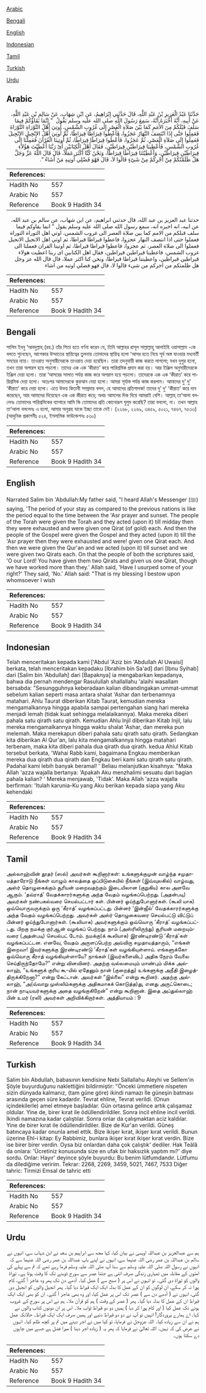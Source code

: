 [Arabic](#arabic)

[Bengali](#bengali)

[English](#english)

[Indonesian](#indonesian)

[Tamil](#tamil)

[Turkish](#turkish)

[Urdu](#urdu)

## Arabic


<div dir="rtl" lang="ar" style={{fontSize:'larger',backgroundColor:'#f8f9fa',padding:20}}>
حَدَّثَنَا عَبْدُ الْعَزِيزِ بْنُ عَبْدِ اللَّهِ، قَالَ حَدَّثَنِي إِبْرَاهِيمُ، عَنِ ابْنِ شِهَابٍ، عَنْ سَالِمِ بْنِ عَبْدِ اللَّهِ، عَنْ أَبِيهِ، أَنَّهُ أَخْبَرَهُ أَنَّهُ، سَمِعَ رَسُولَ اللَّهِ صلى الله عليه وسلم يَقُولُ ‏ "‏ إِنَّمَا بَقَاؤُكُمْ فِيمَا سَلَفَ قَبْلَكُمْ مِنَ الأُمَمِ كَمَا بَيْنَ صَلاَةِ الْعَصْرِ إِلَى غُرُوبِ الشَّمْسِ، أُوتِيَ أَهْلُ التَّوْرَاةِ التَّوْرَاةَ فَعَمِلُوا حَتَّى إِذَا انْتَصَفَ النَّهَارُ عَجَزُوا، فَأُعْطُوا قِيرَاطًا قِيرَاطًا، ثُمَّ أُوتِيَ أَهْلُ الإِنْجِيلِ الإِنْجِيلَ فَعَمِلُوا إِلَى صَلاَةِ الْعَصْرِ، ثُمَّ عَجَزُوا، فَأُعْطُوا قِيرَاطًا قِيرَاطًا، ثُمَّ أُوتِينَا الْقُرْآنَ فَعَمِلْنَا إِلَى غُرُوبِ الشَّمْسِ، فَأُعْطِينَا قِيرَاطَيْنِ قِيرَاطَيْنِ، فَقَالَ أَهْلُ الْكِتَابَيْنِ أَىْ رَبَّنَا أَعْطَيْتَ هَؤُلاَءِ قِيرَاطَيْنِ قِيرَاطَيْنِ، وَأَعْطَيْتَنَا قِيرَاطًا قِيرَاطًا، وَنَحْنُ كُنَّا أَكْثَرَ عَمَلاً، قَالَ قَالَ اللَّهُ عَزَّ وَجَلَّ هَلْ ظَلَمْتُكُمْ مِنْ أَجْرِكُمْ مِنْ شَىْءٍ قَالُوا لاَ، قَالَ فَهْوَ فَضْلِي أُوتِيهِ مَنْ أَشَاءُ ‏"‏‏.‏
</div>
<div style={{backgroundColor:'#f8f9fa',padding:20, marginBottom: 10}}><table> <thead> <tr> <th>References:</th> <th></th> </tr> </thead> <tbody><tr><td>Hadith No</td><td>557</td></tr><tr><td>Arabic No</td><td>557</td></tr><tr><td>Reference</td><td>Book 9 Hadith 34</td></tr></tbody></table></div>


<div dir="rtl" lang="ar" style={{fontSize:'larger',backgroundColor:'#f8f9fa',padding:20}}>
حدثنا عبد العزيز بن عبد الله، قال حدثني ابراهيم، عن ابن شهاب، عن سالم بن عبد الله، عن ابيه، انه اخبره انه، سمع رسول الله صلى الله عليه وسلم يقول " انما بقاوكم فيما سلف قبلكم من الامم كما بين صلاة العصر الى غروب الشمس، اوتي اهل التوراة التوراة فعملوا حتى اذا انتصف النهار عجزوا، فاعطوا قيراطا قيراطا، ثم اوتي اهل الانجيل الانجيل فعملوا الى صلاة العصر، ثم عجزوا، فاعطوا قيراطا قيراطا، ثم اوتينا القران فعملنا الى غروب الشمس، فاعطينا قيراطين قيراطين، فقال اهل الكتابين اى ربنا اعطيت هولاء قيراطين قيراطين، واعطيتنا قيراطا قيراطا، ونحن كنا اكثر عملا، قال قال الله عز وجل هل ظلمتكم من اجركم من شىء قالوا لا، قال فهو فضلي اوتيه من اشاء
</div>
<div style={{backgroundColor:'#f8f9fa',padding:20, marginBottom: 10}}><table> <thead> <tr> <th>References:</th> <th></th> </tr> </thead> <tbody><tr><td>Hadith No</td><td>557</td></tr><tr><td>Arabic No</td><td>557</td></tr><tr><td>Reference</td><td>Book 9 Hadith 34</td></tr></tbody></table></div>

## Bengali


<div dir="ltr" lang="bn" style={{fontSize:'larger',backgroundColor:'#f8f9fa',padding:20}}>
সালিম ইবনু ‘আবদুল্লাহ্ (রহ.) তাঁর পিতা হতে বর্ণনা করেন যে, তিনি আল্লাহর রাসূল সাল্লাল্লাহু আলাইহি ওয়াসাল্লাম -কে বলতে শুনেছেন, আগেকার উম্মাতের স্থায়িত্বের তুলনায় তোমাদের স্থায়িত্ব হলো ‘আসর হতে নিয়ে সূর্য অস্ত যাওয়ার মধ্যবর্তী সময়ের ন্যায়। তাওরাত অনুসারীদেরকে তাওরাত দেয়া হয়েছিল। তারা তদনুযায়ী কাজ করতে লাগলো; যখন দুপুর হলো, তখন তারা অপারগ হয়ে পড়লো। তাদের এক এক ‘কীরাত’ করে পারিশ্রমিক প্রদান করা হয়। আর ইঞ্জিল অনুসারীদেরকে ইঞ্জিল দেয়া হলো। তারা ‘আসরের সালাত পর্যন্ত কাজ করে অপরাগ হয়ে পড়লো। তাদেরকে এক এক ‘কীরাত’ করে পারিশ্রমিক দেয়া হলো। অতঃপর আমাদেরকে কুরআন দেয়া হলো। আমরা সূর্যাস্ত পর্যন্ত কাজ করলাম। আমাদের দু’ দু’ ‘কীরাত’ করে দেয়া হলো। এতে উভয় কিতাবী সম্প্রদায় বলল, হে আমাদের প্রতিপালক! তাদের দু’ দু’ ‘কীরাত’ করে দান করেছেন, আর আমাদের দিয়েছেন এক এক কীরাত করে; অথচ আমলের দিক দিয়ে আমরাই বেশি। আল্লাহ্ তা‘আলা বললেনঃ তোমাদের পারিশ্রমিকের ব্যাপারে আমি কি তোমাদের প্রতি কোনোরূপ যুলুম করেছি? তারা বললো, না। তখন আল্লাহ তা‘আলা বললেনঃ এ হলো, আমার অনুগ্রহ যাকে ইচ্ছা তাকে দেই। (২২৬৮, ২২৬৯, ৩৪৫৯, ৫০২১, ৭৪৬৭, ৭৫৩৩) (আধুনিক প্রকাশনীঃ ৫২৪, ইসলামিক ফাউন্ডেশনঃ ৫৩০)
</div>
<div style={{backgroundColor:'#f8f9fa',padding:20, marginBottom: 10}}><table> <thead> <tr> <th>References:</th> <th></th> </tr> </thead> <tbody><tr><td>Hadith No</td><td>557</td></tr><tr><td>Arabic No</td><td>557</td></tr><tr><td>Reference</td><td>Book 9 Hadith 34</td></tr></tbody></table></div>

## English


<div dir="ltr" lang="en" style={{fontSize:'larger',backgroundColor:'#f8f9fa',padding:20}}>
Narrated Salim bin 'Abdullah:My father said, "I heard Allah's Messenger (ﷺ) saying, 'The period of your stay as compared to the previous nations is like the period equal to the time between the 'Asr prayer and sunset. The people of the Torah were given the Torah and they acted (upon it) till midday then they were exhausted and were given one Qirat (of gold) each. And then the people of the Gospel were given the Gospel and they acted (upon it) till the 'Asr prayer then they were exhausted and were! given one Qirat each. And then we were given the Qur'an and we acted (upon it) till sunset and we were given two Qirats each. On that the people of both the scriptures said, 'O our Lord! You have given them two Qirats and given us one Qirat, though we have worked more than they.' Allah said, 'Have I usurped some of your right?' They said, 'No.' Allah said: "That is my blessing I bestow upon whomsoever I wish
</div>
<div style={{backgroundColor:'#f8f9fa',padding:20, marginBottom: 10}}><table> <thead> <tr> <th>References:</th> <th></th> </tr> </thead> <tbody><tr><td>Hadith No</td><td>557</td></tr><tr><td>Arabic No</td><td>557</td></tr><tr><td>Reference</td><td>Book 9 Hadith 34</td></tr></tbody></table></div>

## Indonesian


<div dir="ltr" lang="id" style={{fontSize:'larger',backgroundColor:'#f8f9fa',padding:20}}>
Telah menceritakan kepada kami ['Abdul 'Aziz bin 'Abdullah Al Uwaisi] berkata, telah menceritakan kepadaku [Ibrahim bin Sa'ad] dari [Ibnu Syihab] dari [Salim bin 'Abdullah] dari [Bapaknya] ia mengabarkan kepadanya, bahwa dia pernah mendengar Rasulullah shallallahu 'alaihi wasallam bersabda: "Sesungguhnya keberadaan kalian dibandingakan ummat-ummat sebelum kalian seperti masa antara shalat 'Ashar dan terbenamnya matahari. Ahlu Taurat diberikan Kitab Taurat, kemudian mereka mengamalkannya hingga apabila sampai pertengahan siang hari mereka menjadi lemah (tidak kuat sehingga melalaikannya). Maka mereka diberi pahala satu qirath satu qirath. Kemudian Ahlu Injil diberikan Kitab Injil, lalu mereka mengamalkannya hingga waktu shalat 'Ashar, dan mereka pun melemah. Maka merekapun diberi pahala satu qirath satu qirath. Sedangkan kita diberikan Al Qur'an, lalu kita mengamalkannya hingga matahari terbenam, maka kita diberi pahala dua qirath dua qirath. kedua Ahlul Kitab tersebut berkata, 'Wahai Rabb kami, bagaimana Engkau memberikan mereka dua qirath dua qirath dan Engkau beri kami satu qirath satu qirath. Padahal kami lebih banyak beramal! ' Beliau melanjutkan kisahnya: "Maka Allah 'azza wajalla bertanya: 'Apakah Aku menzhalimi sesuatu dari bagian pahala kalian? ' Mereka menjawab, 'Tidak'. Maka Allah 'azza wajalla berfirman: 'Itulah karunia-Ku yang Aku berikan kepada siapa yang Aku kehendaki
</div>
<div style={{backgroundColor:'#f8f9fa',padding:20, marginBottom: 10}}><table> <thead> <tr> <th>References:</th> <th></th> </tr> </thead> <tbody><tr><td>Hadith No</td><td>557</td></tr><tr><td>Arabic No</td><td>557</td></tr><tr><td>Reference</td><td>Book 9 Hadith 34</td></tr></tbody></table></div>

## Tamil


<div dir="ltr" lang="ta" style={{fontSize:'larger',backgroundColor:'#f8f9fa',padding:20}}>
அல்லாஹ்வின் தூதர் (ஸல்) அவர்கள் கூறினார்கள்: உங்களுக்குமுன் வாழ்ந்த சமுதாயத்தாரோடு நீங்கள் வாழும் காலத்தை ஒப்பிடுகையில் நீங்கள் (இவ்வுலகில்) வாழ்வது, அஸ்ர் தொழுகைக்கும் சூரியன் மறைவதற்கும் இடையிலான (குறுகிய) கால அளவே ஆகும். ‘தவ்ராத்’ வேதக்காரர்களுக்கு அந்த வேதம் வழங்கப்பெற்றது. (அதன்படி) அவர்கள் நண்பகல்வரை செயல்பட்டார் கள். பின்னர் ஓய்ந்துபோனார்கள். (கூலி யாக) ஒவ்வொருவருக்கும் ஒரு ‘கீராத்’ வழங்கப்பட்டது. பின்னர் ‘இன்ஜீல்’ வேதக்காரர்களுக்கு அந்த வேதம் வழங்கப்பெற்றது. அவர்கள் அஸ்ர் தொழுகைவரை செயல்பட்டு விட்டுப் பின்னர் ஓய்ந்துபோனார்கள். (கூலியாக) அவர்களுக்கும் ஒவ்வொரு ‘கீராத்’ வழங்கப்பட்டது. பிறகு நமக்கு குர்ஆன் வழங்கப் பெற்றது. நாம் (அஸ்ரிலிருந்து) சூரியன் மறையும்வரை (அதன்படி) செயல்பட் டோம். நமக்கு(க் கூலியாக) இரண்டிரண்டு ‘கீராத்’கள் வழங்கப்பட்டன. எனவே, வேதம் அருளப்பெற்ற அவ்விரு சமுதாயத்தாரும், “எங்கள் இறைவா! இவர்களுக்கு இரண்டிரண்டு ‘கீராத்’கள் வழங்கியுள்ளாய். எங்களுக்கோ ஒவ்வொரு கீராத் வழங்கியுள்ளாயே? நாங்கள் (இவர்களைவிட) அதிக நேரம் வேலை செய்திருந்தோமே?” என்று வினவினர். அதற்கு வல்லமையும் மாண்பும் மிக்க அல்லாஹ், “உங்களுக் குரிய கூ-யில் ஏதேனும் நான் (குறைத்து) உங்களுக்கு அநீதி இழைத்திருக்கிறேனா?” என்று கேட்டான். அவர்கள் “இல்லை” என்று கூறினர். அதற்கு அல்லாஹ், “அ(வ்வாறு முஸ்லிம்களுக்கு அதிகமாகக் கொடுத்த)து, எனது அருட்கொடை; நான் நாடியவர்களுக்கு அதை வழங்குகிறேன்” என்று கூறினான். இதை அப்துல்லாஹ் பின் உமர் (ரலி) அவர்கள் அறிவிக்கிறார்கள். அத்தியாயம் : 9
</div>
<div style={{backgroundColor:'#f8f9fa',padding:20, marginBottom: 10}}><table> <thead> <tr> <th>References:</th> <th></th> </tr> </thead> <tbody><tr><td>Hadith No</td><td>557</td></tr><tr><td>Arabic No</td><td>557</td></tr><tr><td>Reference</td><td>Book 9 Hadith 34</td></tr></tbody></table></div>

## Turkish


<div dir="ltr" lang="tr" style={{fontSize:'larger',backgroundColor:'#f8f9fa',padding:20}}>
Salim bin Abdullah, babasının kendisine Nebi Sallallahu Aleyhi ve Sellem'in Şöyle buyurduğunu naklettiğini bildirmiştir: "Önceki ümmetlere nispeten sizin dünyada kalmanız, (tam güne göre) ikindi namazı İle güneşin batması arasında geçen süre kadardır. Tevrat ehline, Tevrat verildi. (Onun içindekilerle) amel etmeye başladılar. Gün ortasına gelince artık çalışamaz oldular. Yine de, birer kırat ile ödüllendirildiler. Sonra incil ehline incil verildi. İkindi namazına kadar çalıştılar. Sonra onlar da çalışmaktan aciz kaldılar. Yine de birer kırat ile ödüllendirildiler. Bize de Kur'an verildi. Güneş batıncaya kadar onunla amel ettik. Bize ikişer kırat, ikişer kırat verildi. Bunun üzerine Ehl-i kitap: Ey Rabbimiz, bunlara ikişer kırat ikişer kırat verdin. Bize ise birer birer verdin. Oysa biz onlardan daha çok çalıştık' dediler. Hak Teâlâ da onlara: 'Ücretiniz konusunda size en ufak bir haksızlık yaptım mı?' diye sordu. Onlar: Hayır' deyince şöyle buyurdu: Bu benim lütfumdandır. Lütfumu da dilediğime veririm. Tekrar: 2268, 2269, 3459, 5021, 7467, 7533 Diğer tahric: Tirmizi Emsal de tahric etti
</div>
<div style={{backgroundColor:'#f8f9fa',padding:20, marginBottom: 10}}><table> <thead> <tr> <th>References:</th> <th></th> </tr> </thead> <tbody><tr><td>Hadith No</td><td>557</td></tr><tr><td>Arabic No</td><td>557</td></tr><tr><td>Reference</td><td>Book 9 Hadith 34</td></tr></tbody></table></div>

## Urdu


<div dir="rtl" lang="ur" style={{fontSize:'larger',backgroundColor:'#f8f9fa',padding:20}}>
ہم سے عبدالعزیز بن عبداللہ اویسی نے بیان کیا، کہا مجھ سے ابراہیم بن سعد نے ابن شہاب سے، انہوں نے سالم بن عبداللہ بن عمر رضی اللہ عنہما سے، انہوں نے اپنے باپ عبداللہ بن عمر رضی اللہ عنہما سے کہ انہوں نے رسول اللہ صلی اللہ علیہ وسلم سے سنا آپ صلی اللہ علیہ وسلم فرما رہے تھے کہ تم سے پہلے کی امتوں کے مقابلہ میں تمہاری زندگی صرف اتنی ہے جتنا عصر سے سورج ڈوبنے تک کا وقت ہوتا ہے۔ توراۃ والوں کو توراۃ دی گئی۔ تو انہوں نے اس پر ( صبح سے ) عمل کیا۔ آدھے دن تک پھر وہ عاجز آ گئے، کام پورا نہ کر سکے، ان لوگوں کو ان کے عمل کا بدلہ ایک ایک قیراط دیا گیا۔ پھر انجیل والوں کو انجیل دی گئی، انہوں نے ( آدھے دن سے ) عصر تک اس پر عمل کیا، اور وہ بھی عاجز آ گئے۔ ان کو بھی ایک ایک قیراط ان کے عمل کا بدلہ دیا گیا۔ پھر ( عصر کے وقت ) ہم کو قرآن ملا۔ ہم نے اس پر سورج کے غروب ہونے تک عمل کیا ( اور کام پورا کر دیا ) ہمیں دو دو قیراط ثواب ملا۔ اس پر ان دونوں کتاب والوں نے کہا۔ اے ہمارے پروردگار! انہیں تو آپ نے دو دو قیراط دئیے اور ہمیں صرف ایک ایک قیراط۔ حالانکہ عمل ہم نے ان سے زیادہ کیا۔ اللہ عزوجل نے فرمایا، تو کیا میں نے اجر دینے میں تم پر کچھ ظلم کیا۔ انہوں نے عرض کی کہ نہیں۔ اللہ تعالیٰ نے فرمایا کہ پھر یہ ( زیادہ اجر دینا ) میرا فضل ہے جسے میں چاہوں دے سکتا ہوں۔
</div>
<div style={{backgroundColor:'#f8f9fa',padding:20, marginBottom: 10}}><table> <thead> <tr> <th>References:</th> <th></th> </tr> </thead> <tbody><tr><td>Hadith No</td><td>557</td></tr><tr><td>Arabic No</td><td>557</td></tr><tr><td>Reference</td><td>Book 9 Hadith 34</td></tr></tbody></table></div>